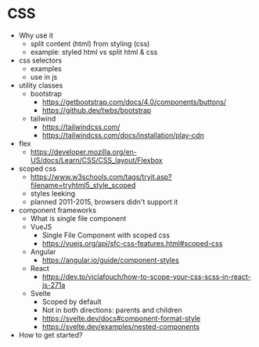 # CSS

- Why use it
  - split content (html) from styling (css)
  - example: styled html vs split html & css
- css selectors
  - examples
  - use in js
- utility classes
  - bootstrap
    - https://getbootstrap.com/docs/4.0/components/buttons/
    - https://github.dev/twbs/bootstrap
  - tailwind
    - https://tailwindcss.com/
    - https://tailwindcss.com/docs/installation/play-cdn
- flex
  - https://developer.mozilla.org/en-US/docs/Learn/CSS/CSS_layout/Flexbox
- scoped css
  - https://www.w3schools.com/tags/tryit.asp?filename=tryhtml5_style_scoped
  - styles leeking
  - planned 2011-2015, browsers didn't  support it
- component frameworks
  - What is single file component
  - VueJS
    - Single File Component with scoped css
    - https://vuejs.org/api/sfc-css-features.html#scoped-css
  - Angular 
    - https://angular.io/guide/component-styles
  - React
    - https://dev.to/viclafouch/how-to-scope-your-css-scss-in-react-js-271a 
  - Svelte
    - Scoped by default
    - Not in both directions: parents and children
    - https://svelte.dev/docs#component-format-style
    - https://svelte.dev/examples/nested-components
- How to get started?